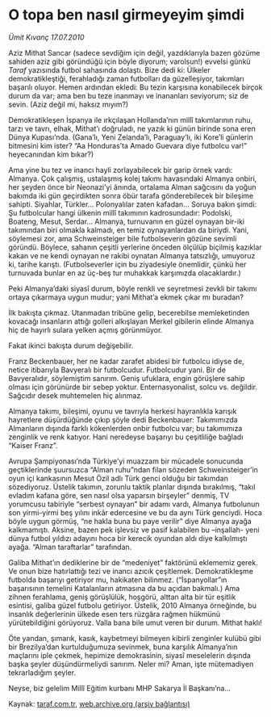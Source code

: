 # O topa ben nasıl girmeyeyim şimdi

*Ümit Kıvanç 17.07.2010*

<div class="yazi"><p>Aziz Mithat Sancar (sadece sevdiğim için değil, yazdıklarıyla bazen gözüme sahiden aziz gibi göründüğü için böyle diyorum; varolsun!) evvelsi günkü <i>Taraf</i> yazısında futbol sahasında dolaştı. Bize dedi ki: Ülkeler demokratikleştiği, ferahladığı zaman futbolları da güzelleşiyor, takımları başarılı oluyor. Hemen ardından ekledi: Bu tezin karşısına konabilecek birçok durum da var; ama ben bu teze inanmayı ve inananları seviyorum; siz de sevin. (Aziz değil mi, haksız mıyım?)</p>
<p>Demokratikleşen İspanya ile ırkçılaşan Hollanda’nın millî takımlarının ruhu, tarzı ve tavrı, elhak, Mithat’ı doğruladı, ne yazık ki günün birinde sona eren Dünya Kupası’nda. (Gana’lı, Yeni Zelanda’lı, Paraguay’lı, iki Kore’li günlerin bitmesini kim ister? “Aa Honduras’ta Amado Guevara diye futbolcu var!” heyecanından kim bıkar?)</p>
<p>Ama yine bu tez ve inancı hayli zorlayabilecek bir garip örnek vardı: Almanya. Çok çalışmış, ustalaşmış kolej takımı havasındaki Almanya onbiri, her şeyden önce bir Neonazi’yi ânında, ortalama Alman sağcısını da yoğun bakımda iki gün geçirdikten sonra öbür tarafa gönderebilecek bir bileşime sahipti. Siyahlar, Türkler... Polonyalılar zaten kafadan... Soruya bakın şimdi: Şu futbolcular hangi ülkenin millî takımının kadrosundadır: Podolski, Boateng, Mesut, Serdar... Almanya, turnuvanın en güzel oynayan bir-iki takımından biri olmakla kalmadı, en temiz oynayanlardan da biriydi. Yani, söylemesi zor, ama Schweinsteiger bile futbolseverin gözüne sevimli göründü. Böylece, sahanın çeşitli yerlerine önceden ölçülüp biçilmiş kazıklar kakan ve ne kendi oynayan ne rakibi oynatan Almanya tatsızlığı, umuyoruz ki, tarihe karıştı. (Futbolseverler için bu ziyadesiyle önemlidir, çünkü her turnuvada bunlar en az üç-beş tur muhakkak karşımızda olacaklardır.)</p>
<p>Peki Almanya’daki siyasî durum, böyle renkli ve seyretmesi zevkli bir takımı ortaya çıkarmaya uygun mudur; yani Mithat’a ekmek çıkar mı buradan?</p>
<p>İlk bakışta çıkmaz. Utanmadan tribüne gelip, becerebilse memleketinden kovacağı insanların attığı golleri alkışlayan Merkel gibilerin elinde Almanya hiç de hayırlı sulara yelken açmış görünmüyor.</p>
<p>Fakat ikinci bakışta durum değişebilir. </p>
<p>Franz Beckenbauer, her ne kadar zarafet abidesi bir futbolcu idiyse de, netice itibarıyla Bavyeralı bir futbolcudur. Futbolcudur yani. Bir de Bavyeralıdır, söylemiştim sanırım. Geniş ufuklara, engin görüşlere sahip olması için görünürde bir sebep yoktur. Enternasyonalist, solcu vs. değildir. Sağcıdır desek muhtemelen hiç alınmaz.</p>
<p>Almanya takımı, bileşimi, oyunu ve tavrıyla herkesi hayranlıkla karışık hayretlere düşürdüğünde çıkıp şöyle dedi Beckenbauer: Takımımızda Almanların dışında farklı kökenlerden onbir futbolcu var; bu takımımıza zenginlik ve renk katıyor. Hani neredeyse başarıyı bu çeşitliliğe bağladı “Kaiser Franz”. </p>
<p>Avrupa Şampiyonası’nda Türkiye’yi muazzam bir mücadele sonucunda geçtiklerinde şuursuzca “Alman ruhu”ndan filan sözeden Schweinsteiger’in oyun içi kankasının Mesut Özil adlı Türk genci olduğu bir takımdan sözediyoruz. Üstelik takımın, zorunlu taktik planlar dışında bırakılmış, “takıl evladım kafana göre, sen nasıl olsa yaparsın birşeyler” denmiş, TV yorumcusu tabiriyle “serbest oynayan” bir adamı vardı, Almanya futbolunun son yirmi-yirmi beş yılını inkâr edercesine ve bu da aynı Türk genciydi. Hoca böyle uygun görmüş, “ne hakla buna bu paye verilir” diye Almanya ayağa kalkmamıştı. Aksine, bazen pek işlevsiz ve pasif kalabilen bu –inşallah- yeni dünya futbol yıldızı adayını hoca bir kerecik oyundan aldı diye kalkılmıştı ayağa. “Alman taraftarlar” tarafından.</p>
<p>Galiba Mithat’ın dediklerine bir de “medeniyet” faktörünü eklememiz gerek. Ve onun bize hatırlattığı tezi ve inancı azıcık çeşitlemek. Demokratikleşme futbolda başarıyı getiriyor mu, hakikaten bilinmez. (“İspanyollar”ın başarısının temelini Katalanların atmasına da bu açıdan bakmalı.) Ama zihnen ferahlama, geniş görüşlülük, hoşgörü, alttan alta bir tür eşitlik esintisi, galiba güzel futbolu getiriyor. Üstelik, 2010 Almanya örneğinde, bu insanlık değerlerinin ülkede esen ters rüzgâra rağmen hükmünü yürütebildiğini görüyoruz. Valla bana bile umut veren bir durum. Mithat haklı!</p>
<p>Öte yandan, şımarık, kasık, kaybetmeyi bilmeyen kibirli zenginler kulübü gibi bir Brezilya’dan kurtulduğumuza sevinmek, buna karşılık Almanya’nın maçlarını iple çekmek, hepimize demokrasinin, siyasî meselelerin dışında başka şeyler düşündürmeliydi sanırım. Neler mi? Aman, işte mütemadiyen tekrarladığım şeyler.</p>
<p>Neyse, biz gelelim Millî Eğitim kurbanı MHP Sakarya İl Başkanı’na...</p></div>

Kaynak: [taraf.com.tr](http://www.taraf.com.tr:80/umit-kivanc/makale-o-topa-ben-nasil-girmeyeyim-simdi.htm), [web.archive.org (arşiv bağlantısı)](http://web.archive.org/web/20100718225209/http://www.taraf.com.tr:80/umit-kivanc/makale-o-topa-ben-nasil-girmeyeyim-simdi.htm)

